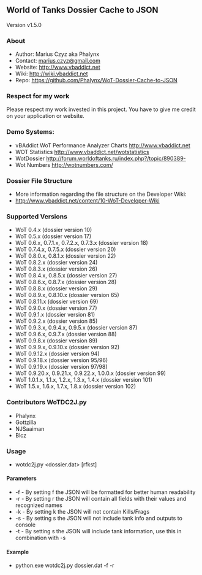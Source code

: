 World of Tanks Dossier Cache to JSON 
------------------------------------
Version v1.5.0


### About

* Author: Marius Czyz aka Phalynx
* Contact: marius.czyz@gmail.com
* Website: http://www.vbaddict.net
* Wiki: http://wiki.vbaddict.net
* Repo: https://github.com/Phalynx/WoT-Dossier-Cache-to-JSON

### Respect for my work
Please respect my work invested in this project. You have to give me credit on your application or website.


### Demo Systems:
* vBAddict WoT Performance Analyzer Charts http://www.vbaddict.net
* WOT Statistics http://www.vbaddict.net/wotstatistics
* WotDossier http://forum.worldoftanks.ru/index.php?/topic/890389-
* Wot Numbers http://wotnumbers.com/
 
### Dossier File Structure
* More information regarding the file structure on the Developer Wiki:
* http://www.vbaddict.net/content/10-WoT-Developer-Wiki


### Supported Versions
* WoT 0.4.x (dossier version 10)
* WoT 0.5.x (dossier version 17)
* WoT 0.6.x, 0.7.1.x, 0.7.2.x, 0.7.3.x (dossier version 18)
* WoT 0.7.4.x, 0.7.5.x (dossier version 20)
* WoT 0.8.0.x, 0.8.1.x (dossier version 22)
* WoT 0.8.2.x (dossier version 24)
* WoT 0.8.3.x (dossier version 26)
* WoT 0.8.4.x, 0.8.5.x (dossier version 27)
* WoT 0.8.6.x, 0.8.7.x (dossier version 28)
* WoT 0.8.8.x (dossier version 29)
* WoT 0.8.9.x, 0.8.10.x (dossier version 65)
* WoT 0.8.11.x (dossier version 69)
* WoT 0.9.0.x (dossier version 77)
* WoT 0.9.1.x (dossier version 81)
* WoT 0.9.2.x (dossier version 85)
* WoT 0.9.3.x, 0.9.4.x, 0.9.5.x (dossier version 87)
* WoT 0.9.6.x, 0.9.7.x (dossier version 88)
* WoT 0.9.8.x (dossier version 89)
* WoT 0.9.9.x, 0.9.10.x (dossier version 92)
* WoT 0.9.12.x (dossier version 94)
* WoT 0.9.18.x (dossier version 95/96)
* WoT 0.9.19.x (dossier version 97/98)
* WoT 0.9.20.x, 0.9.21.x, 0.9.22.x, 1.0.0.x (dossier version 99)
* WoT 1.0.1.x, 1.1.x, 1.2.x, 1.3.x, 1.4.x (dossier version 101)
* WoT 1.5.x, 1.6.x, 1.7.x, 1.8.x (dossier version 102)


### Contributors WoTDC2J.py
* Phalynx
* Gottzilla
* NJSaaiman
* Blcz


### Usage
* wotdc2j.py <dossier.dat> [rfkst]

#### Parameters
* -f - By setting f the JSON will be formatted for better human readability
* -r - By setting r the JSON will contain all fields with their values and recognized names
* -k - By setting k the JSON will not contain Kills/Frags
* -s - By setting s the JSON will not include tank info and outputs to console
* -t - By setting s the JSON will include tank information, use this in combination with -s



#### Example
* python.exe wotdc2j.py dossier.dat -f -r
